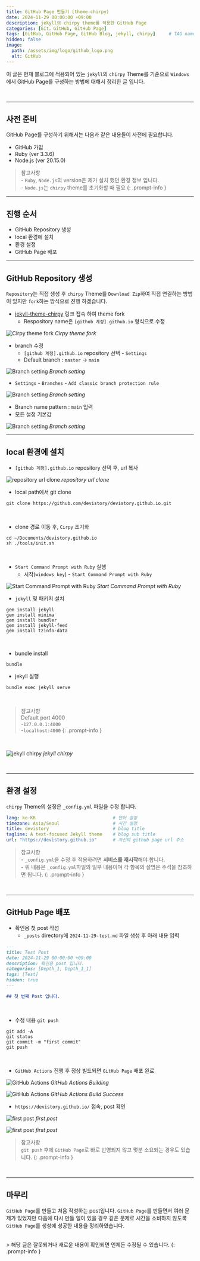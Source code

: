 ```yaml
---
title: GitHub Page 만들기 (theme:chirpy)
date: 2024-11-29 00:00:00 +09:00
description: jekyll의 chirpy theme를 적용한 GitHub Page
categories: [Git，GitHub, GitHub Page]
tags: [GitHub, GitHub Page, GitHub Blog, jekyll, chirpy]     # TAG names should always be lowercase
hidden: false
image:
  path: /assets/img/logo/github_logo.png
  alt: GitHub
---
```


이 글은 현재 블로그에 적용되어 있는 `jekyll`의 `chirpy` Theme를 기준으로 `Windows`에서 GitHub Page를 구성하는 방법에 대해서 정리한 글 입니다.

<br/>

---

## 사전 준비
GitHub Page를 구성하기 위해서는 다음과 같은 내용들이 사전에 필요합니다.
- GitHub 가입
- Ruby (ver 3.3.6)
- Node.js (ver 20.15.0)

> 참고사항<br/>
> \- `Ruby`, `Node.js`의 version은 제가 설치 했던 환경 정보 입니다.<br/>
> \- `Node.js`는 `chirpy` theme를 초기화할 때 필요
{: .prompt-info }

---

## 진행 순서
- GitHub Repository 생성
- local 환경에 설치
- 환경 설정
- GitHub Page 배포

---

## GitHub Repository 생성
`Repository`는 직접 생성 후 `chirpy` Theme를 `Download Zip`하여 직접 연결하는 방법이 있지만 `fork`하는 방식으로 진행 하겠습니다.

- [jekyll-theme-chirpy](https://github.com/cotes2020/jekyll-theme-chirpy/fork) 링크 접속 하여 theme fork
  - Respository name은 `[github 계정].github.io` 형식으로 수정

![Cirpy theme fork](/assets/img/posts/git_github/github-page_01.png)
_Cirpy theme fork_
<br/>

- branch 수정
  - `[github 계정].github.io` repository 선택 - `Settings`
  - Default branch : `master` -> `main`

![Branch setting](/assets/img/posts/git_github/github-page_02.png)
_Branch setting_
<br/>

  - `Settings` - `Branches` - `Add classic branch protection rule` 

![Branch setting](/assets/img/posts/git_github/github-page_03.png)
_Branch setting_
<br/>

  - Branch name pattern : `main` 입력
  - 모든 설정 기본값

![Branch setting](/assets/img/posts/git_github/github-page_04.png)
_Branch setting_
<br/>

---

## local 환경에 설치

- `[github 계정].github.io` repository 선택 후, url 복사

![repository url clone](/assets/img/posts/git_github/github-page_05.png)
_repository url clone_
<br/>

- local path에서 git clone

```shell
git clone https://github.com/devistory/devistory.github.io.git
```
<br/>

- clone 경로 이동 후, `Cirpy` 초기화

```shell
cd ~/Documents/devistory.github.io
sh ./tools/init.sh
```
<br/>

- `Start Command Prompt with Ruby` 실행
  - 시작(`windows key`) - `Start Command Prompt with Ruby` 

![Start Command Prompt with Ruby](/assets/img/posts/git_github/github-page_06.png)
_Start Command Prompt with Ruby_
<br/>


- `jekyll` 및 패키지 설치

```shell
gem install jekyll
gem install minima
gem install bundler
gem install jekyll-feed
gem install tzinfo-data
```
<br/>

- bundle install

```shell
bundle
```

- jekyll 실행

```shell
bundle exec jekyll serve
```

<br/>

> 참고사항<br/>
> Default port 4000<br/> 
>   \-`127.0.0.1:4000`<br/>
>   \-`localhost:4000`
{: .prompt-info }

<br/>


![jekyll chirpy](/assets/img/posts/git_github/github-page_07.png)
_jekyll chirpy_

<br/>

---

## 환경 설정
`chirpy` Theme의 설정은 `_config.yml` 파일을 수정 합니다.
<br/>

```yml
lang: ko-KR                             # 언어 설정
timezone: Asia/Seoul                    # 시간 설정
title: devistory                        # blog title
tagline: A text-focused Jekyll theme    # blog sub title
url: "https://devistory.github.io"      # 자신의 github page url 주소
```


> 참고사항<br/>
> \- `_config.yml`을 수정 후 적용하려면 **서비스를 재시작**해야 합니다.<br/>
> \- 위 내용은 `_config.yml`파일의 일부 내용이며 각 항목의 설명은 주석을 참조하면 됩니다.
{: .prompt-info }

<br/>

---

## GitHub Page 배포

- 확인용 첫 post 작성
  - `_posts` directory에 `2024-11-29-test.md` 파일 생성 후 아래 내용 입력

```markdown
---
title: Test Post
date: 2024-11-29 00:00:00 +09:00
description: 확인용 post 입니다.
categories: [Depth_1, Depth_1_1]
tags: [Test]
hidden: true
---

## 첫 번째 Post 입니다.

```
<br/>


- 수정 내용 `git push `
  
```shell
git add -A
git status
git commit -m "first commit"
git push
```
<br/>


- `GitHub Actions` 진행 후 정상 빌드되면 `GitHub Page` 배포 완료

![GitHub Actions](/assets/img/posts/git_github/github-page_08.png)
_GitHub Actions Building_

![GitHub Actions](/assets/img/posts/git_github/github-page_09.png)
_GitHub Actions Build Success_
<br/>

- `https://devistory.github.io/` 접속, post 확인
  
![first post](/assets/img/posts/git_github/github-page_10.png)
_first post_


![first post](/assets/img/posts/git_github/github-page_11.png)
_first post_


> 참고사항<br/>
> `git push` 후에 `GitHub Page`로 바로 반영되지 않고 몇분 소요되는 경우도 있습니다.
{: .prompt-info }


<br/>

---

## 마무리
`GitHub Page`를 만들고 처음 작성하는 post입니다. `GitHub Page`를 만들면서 여러 문제가 있었지만 다음에 다시 만들 일이 있을 경우 같은 문제로 시간을 소비하지 않도록 `GitHub Page`를 생성에 성공한 내용을 정리하였습니다.<br/>

<br/>
> 해당 글은 잘못되거나 새로운 내용이 확인되면 언제든 수정될 수 있습니다.
{: .prompt-info }
<br/>
